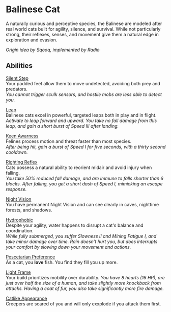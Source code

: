 # Balinese Cat
A naturally curious and perceptive species, the Balinese are modeled after real world cats built for agility, silence, and survival. While not particularly strong, their reflexes, senses, and movement give them a natural edge in exploration and evasion.

_Origin idea by Sqooq, implemented by Radio_

## Abilities

<ins>Silent Step</ins> <br>
Your padded feet allow them to move undetected, avoiding both prey and predators. <br>
_You cannot trigger sculk sensors, and hostile mobs are less able to detect you._

<ins>Leap</ins> <br>
Balinese cats excel in powerful, targeted leaps both in play and in flight. <br>
_Activate to leap forward and upward. You take no fall damage from this leap, and gain a short burst of Speed III after landing._

<ins>Keen Awarness</ins> <br>
Felines process motion and threat faster than most species. <br>
_After being hit, gain a burst of Speed I for five seconds, with a thirty second cooldown._

<ins>Righting Reflex</ins> <br>
Cats possess a natural ability to reorient midair and avoid injury when falling. <br>
_You take 50% reduced fall damage, and are immune to falls shorter than 6 blocks. After falling, you get a short dash of Speed I, mimicking an escape response._

<ins>Night Vision</ins> <br>
You have permanent Night Vision and can see clearly in caves, nighttime forests, and shadows.

<ins>Hydrophobic</ins> <br>
Despite your agility, water happens to disrupt a cat's balance and coordination. <br>
_While fully submerged, you suffer Slowness II and Mining Fatigue I, and take minor damage over time. Rain doesn’t hurt you, but does interrupts your comfort by slowing down your movement and actions._

<ins>Pescetarian Preference</ins> <br>
As a cat, you **love** fish. You find they fill you up more.

<ins>Light Frame</ins> <br>
Your build prioritizes mobility over durability.
_You have 8 hearts (16 HP), are just over half the size of a human, and take slightly more knockback from attacks. Having a coat of fur, you also take significantly more fire damage._

<ins>Catlike Appearance</ins> <br>
Creepers are scared of you and will only exxplode if you attack them first.
